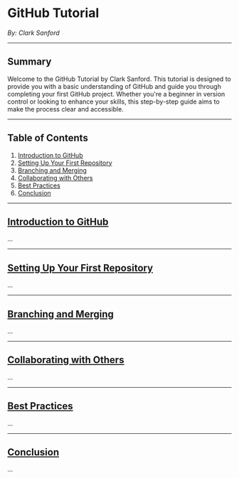# GitHub Tutorial

*By: Clark Sanford*

---

## Summary

Welcome to the GitHub Tutorial by Clark Sanford. This tutorial is designed to provide you with a basic understanding of GitHub and guide you through completing your first GitHub project. Whether you're a beginner in version control or looking to enhance your skills, this step-by-step guide aims to make the process clear and accessible.

---

## Table of Contents

1. [Introduction to GitHub](#introduction-to-github)
2. [Setting Up Your First Repository](#setting-up-your-first-repository)
3. [Branching and Merging](#branching-and-merging)
4. [Collaborating with Others](#collaborating-with-others)
5. [Best Practices](#best-practices)
6. [Conclusion](#conclusion)

---

## [Introduction to GitHub](./introduction.md)

...

---

## [Setting Up Your First Repository](./setup.md)

...

---

## [Branching and Merging](./branching.md)

...

---

## [Collaborating with Others](./collaboration.md)

...

---

## [Best Practices](./best_practices.md)

...

---

## [Conclusion](./conclusion.md)

...
